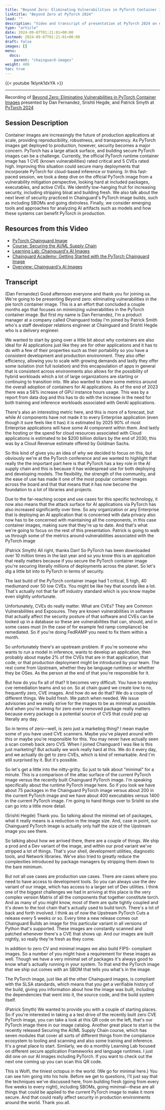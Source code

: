 ```yaml
---
title: "Beyond Zero: Eliminating Vulnerabilities in PyTorch Container Images (PyTorch 2024)"
linktitle: "Beyond Zero at PyTorch 2024"
lead: ""
description: "Video and transcript of presentation at PyTorch 2024 on eliminating CVEs in the PyTorch image, drawing on best practices from Chainguard Images"
type: "article"
date: 2024-09-07T01:21:01+00:00
lastmod: 2024-09-07T01:21:01+00:00
draft: false
images: []
menu:
  docs:
    parent: "chainguard-images"
weight: 400
toc: true
---
```


{{< youtube 1klynk1dxYA >}}

---

Recording of [Beyond Zero: Eliminating Vulnerabilities in PyTorch Container Images](https://pytorch2024.sched.com/event/1fHmE/lightning-talk-beyond-zero-eliminating-vulnerabilities-in-pytorch-container-images-patrick-smyth-dan-fernandez-srishti-hegde-chainguard) presented by Dan Fernandez, Srishti Hegde, and Patrick Smyth at [PyTorch 2024](https://pytorch.org/blog/pytorch-conference-2024-recap/)

## Session Description

Container images are increasingly the future of production applications at scale, providing reproducibility, robustness, and transparency. As PyTorch images get deployed to production, however, security becomes a major concern. PyTorch has a large attack surface, and building secure PyTorch images can be a challenge. Currently, the official PyTorch runtime container image has 1 CVE (known vulnerabilities) rated critical and 5 CVEs rated high. Improving this situation could secure many deployments that incorporate PyTorch for cloud-based inference or training. In this fast-paced session, we took a deep dive on the official PyTorch image from a vulnerability mitigation perspective, looking hard at included packages, executables, and active CVEs. We identify low-hanging fruit for increasing security, including stripping bloat and building fresh. We also talk about the next level of security practiced in Chainguard's PyTorch image builds, such as including SBOMs and going distroless. Finally, we consider emerging tools and approaches for analyzing AI artifacts such as models and how these systems can benefit PyTorch in production.

## Resources from this Video

- [PyTorch Chainguard Image](https://images.chainguard.dev/directory/image/pytorch/overview)
- [Course: Securing the AI/ML Supply Chain](https://courses.chainguard.dev/securing-ai) <!--  -->
- [Learning Lab: Chainguard's AI Images](https://www.chainguard.dev/events/chainguards-ai-images)
- [Chainguard Academy: Getting Started with the PyTorch Chainguard Image](https://edu.chainguard.dev/chainguard/chainguard-images/getting-started/pytorch/)
- [Overview: Chainguard's AI Images](https://www.chainguard.dev/solutions/ai-images)

## Transcript

(Dan Fernandez) Good afternoon everyone and thank you for joining us. We're going to be presenting Beyond zero: eliminating vulnerabilities in the pie torch container image. This is a an effort that concluded a couple months ago that focuses on minimizing vulnerabilities in the PyTorch container image. But first my name is Dan Fernandez, I'm a product manager at a company called Chainguard today I'm joined by Patrick Smith who's a staff developer relations engineer at Chainguard and Srishti Hegde who is a delivery engineer.

We wanted to start by going over a little bit about why containers are also ideal for AI applications just like they are for other applications and it has to do with a few of their properties such as their portability so you have a consistent development and production environment. They also offer efficiency, allowing you to scale with growing demands and lastly they offer some isolation (not full isolation) and this encapsulation of apps in general that is consistent across environments also allows for the possibility of hybrid workloads which a lot of large organizations are starting or continuing to transition into. We also wanted to share some metrics around the overall adoption of containers for AI applications. As of the end of 2023 there was a 58% increase  of GPU instance hours usage. This was by a report from data dog and this has to do with the increase in the need for both training and inference workloads associated with GenAI applications.

There's also an interesting metric here, and this is more of a forecast, but while AI components have not made it to every Enterprise application (even though it sure feels like it has) it is estimated by 2025 90% of most Enterprise applications will have some AI component within them. And lastly the hosting or the spend for cloud resources associated with Cloud applications is estimated to be $200 billion dollars by the end of 2030, this was by a Cloud Revenue estimate offered by Goldman Sachs.

So this kind of gives you an idea of why we decided to focus on this, but obviously we're at the PyTorch conference and we wanted to highlight that really the the important part here is that PyTorch has a key role in the AI supply chain and this is because it has widespread use for both deploying and developing models. The flexibility, the strength of the community, and the ease of use has made it one of the most popular container images across the board and that that means that it has now become the foundation to a lot of libraries and projects.

Due to the far-reaching scope and use cases for this specific technology, it now also means that the attack surface for AI applications via PyTorch has also increased significantly over time. So any organization or any Enterprise that is deploying an AI application that is concerned with data privacy also now has to be concerned with maintaining all the components, in this case container images, making sure that they're up to date. And that's what we're going to focus on the rest of this presentation. Patrick is going to walk us through some of the metrics around vulnerabilities associated with the PyTorch image

(Patrick Smyth) All right, thanks Dan! So PyTorch has been downloaded over 10 million times in the last year and so you know this is an application that really matters because if you secure the PyTorch container image you're securing literally millions of deployments across the planet. So let's dig a little bit into to PyTorch in terms of security.

The last build of the PyTorch container image had 1 critical, 5 high, 40 mediumand over 50 low CVEs. You might be like hey that sounds like a lot. That's actually not that far off industry standard which is you know maybe even slightly unfortunate. <laughs>

Unfortunately, CVEs do really matter. What are CVEs? They are Common Vulnerabilities and Exposures. They are known vulnerabilities in software that actually affect the security posture of that software and CVEs can be looked up in a database so these are vulnerabilities that can, should,  and in some cases must (in the case of for example fed ramp compliance) be remediated. So if you're doing FedRAMP you need to fix them within a month. 

So unfortunately there's an upstream problem. If you're someone who wants to run a model in inference, wants to develop an application, then probably about maybe 2% of the CVEs that are in that application, that code, or that production deployment might be introduced by your team. The rest come from Upstream, whether they be language runtimes or whether they be OSes. As the person at the end of that you're responsible for it. 

But how do you fix all of that? It becomes very difficult. You have to employ cve remediation teams and so on. So at chain guard we create low to no, frequently zero, CVE images. And how do we do that? We do a couple of different things. We build fresh. We patch when needed. We issue advisories and we really strive for the images to be as minimal as possible. And when you're aiming for zero every removed package really matters because every package is a potential source of CVS that could pop up literally any day.

So in terms of zero—well, is zero just a marketing thing? I mean maybe some of you have used CVE scanners. Maybe you've played around with this or maybe you're responsible for this. You may never have actually seen a scan comeb back zero CVS. When I joined Chainguard I was like is this just marketing? But actually we work really hard at this. We do it every day, and we actually do get to zero CVEs, which is kind of remarkable. And I'm still surprised by it. But it's possible. <laughs>

So let's get a little into the nitty-gritty. So just to talk about "minimal" for a minute. This is a comparison of the attac surface of the current PyTorch image versus the recently built Chainguard PyTorch image. I'm speaking specifically about the runtime PyTorch image here. So if you look  we have about 75 packages in the Chainguard PyTorch image versus about 200 in the current PyTorch image and we have about 400 executables versus 1400 in the current PyTorch image. I'm going to hand things over to Srishti so she can go into a little more detail.


(Srishti Hegde) Thank you. So talking about the minimal set of packages, what it really means is a reduction in the image size. And, case in point, our Chainguard PyTorch image is actually only half the size of the Upstream image you see there. 

So talking about how we arrived there, there are a couple of things. We ship a prod and a Dev variant of the image, and within our prod variant we've stripped a lot of things. That's your shell, development utilities, diagnostic tools, and Network libraries. We've also tried to greatly reduce the complexities introduced by package managers by stripping them down to the bare minimum. 

But not all use cases are production use cases. There are cases where you need to have access to development tools.  So you can always use the dev variant of our image, which has access to a larger set of Dev utilities. I think one of the biggest challenges we had in arriving at this place is the very complex version Matrix of all the components that together constitute torch. And as many of you might know, most of them are quite tightly coupled and it's down to the tool chain that's actually used to build torch. There's a lot of back and forth involved. I think as of now the Upstream PyTorch Cuts a release every 5 weeks or so. Every time a new release comes out Chainguard Builds an image for this particular variant in all versions of Python that's supported. These images are constantly scanned and patched whenever there's a CVE that shows up. And our images are built nightly, so really they're fresh as they come.

In addition to zero CV and minimal images we also build FIPS- compliant images. So a number of you might have a requirement for these images as well. Though we have a very minimal set of packages it's always good to know what's actually running in your system. To that end the PyTorch image that we ship out comes with an SBOM that tells you what's in the image.

The PyTorch image, just like all the other Chainguard images, is compliant with the SLSA standards, which means that you get a verifiable history of the build, giving you information about how the image was built, including the dependencies that went into it, the source code, and the build system itself.

(Patrick Smyth) We wanted to provide you with a couple of starting places. So if you're interested in taking a a test drive of the recently built zero CVE PyTorch image, you can take a look at this QR code on the left, that's our PyTorch image there in our image catalog. Another great place to start is the recently released Securing the AI/ML Supply Chain course, which has seven modules that cover all sorts of different things from the compliance ecosystem to tooling and scanning and also some training and inference. It's a great place to start. Similarly, we do a monthly Learning Lab focused on different secure application Frameworks and language runtimes. I just did one on our AI images including PyTorch. If you want to check out the next one coming up you can scan this QR code. 

This is Wolfi, the tiniest octopus in the world. (We go for minimal here.) You can see him going into his hole. Before we get to questions, I'll just say that the techniques we've discussed here, from building fresh (going from every five weeks to every night), including SBOMs, going minimal—these are all things that could be applied to the current PyTorch image to make it more secure. And that could really affect security in production environments around the world. Thank you all.

